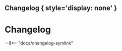 <!-- markdownlint-disable -->
## Changelog { style='display: none' }

<h1>Changelog</h1>

--8<-- "docs/changelog-symlink"

